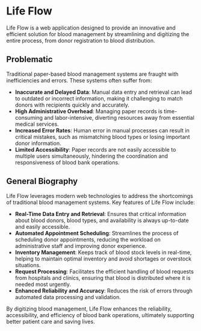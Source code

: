 # Life Flow

Life Flow is a web application designed to provide an innovative and efficient solution for blood management by streamlining and digitizing the entire process, from donor registration to blood distribution.

## Problematic

Traditional paper-based blood management systems are fraught with inefficiencies and errors. These systems often suffer from:

- **Inaccurate and Delayed Data**: Manual data entry and retrieval can lead to outdated or incorrect information, making it challenging to match donors with recipients quickly and accurately.
- **High Administrative Overhead**: Managing paper records is time-consuming and labor-intensive, diverting resources away from essential medical services.
- **Increased Error Rates**: Human error in manual processes can result in critical mistakes, such as mismatching blood types or losing important donor information.
- **Limited Accessibility**: Paper records are not easily accessible to multiple users simultaneously, hindering the coordination and responsiveness of blood bank operations.

## General Biography

Life Flow leverages modern web technologies to address the shortcomings of traditional blood management systems. Key features of Life Flow include:

- **Real-Time Data Entry and Retrieval**: Ensures that critical information about blood donors, blood types, and availability is always up-to-date and easily accessible.
- **Automated Appointment Scheduling**: Streamlines the process of scheduling donor appointments, reducing the workload on administrative staff and improving donor experience.
- **Inventory Management**: Keeps track of blood stock levels in real-time, helping to maintain optimal inventory and avoid shortages or overstock situations.
- **Request Processing**: Facilitates the efficient handling of blood requests from hospitals and clinics, ensuring that blood is distributed where it is needed most urgently.
- **Enhanced Reliability and Accuracy**: Reduces the risk of errors through automated data processing and validation.

By digitizing blood management, Life Flow enhances the reliability, accessibility, and efficiency of blood bank operations, ultimately supporting better patient care and saving lives.
